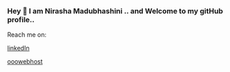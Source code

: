 ### Hey 👋 I am Nirasha Madubhashini .. and Welcome to my gitHub profile..
Reach me on:

[linkedIn](http://www.linkedin.com/in/nirasha-madubhashini-888877201)

[ooowebhost](https://nirashamadubhashini.000webhostapp.com/)

<!--
**NirashaMadubhashini/NirashaMadubhashini** is a ✨ _special_ ✨ repository because its `README.md` (this file) appears on your GitHub profile.

Here are some ideas to get you started:

- 🔭 I’m currently working on ...
- 🌱 I’m currently learning ...IJSE
- 👯 I’m looking to collaborate on ...
- 🤔 I’m looking for help with ...
- 💬 Ask me about ...Anything
- 📫 How to reach me: ...[linkedIn](http://www.linkedin.com/in/nirasha-madubhashini-888877201)
[ooowebhost](https://nirashamadubhashini.000webhostapp.com/)
- 😄 Pronouns: ... She/Her
- ⚡ Fun fact: ...
-->
